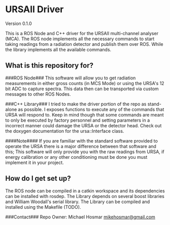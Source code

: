URSAII Driver
=============
Version 0.1.0

This is a ROS Node and C++ driver for the URSAII multi-channel analyser (MCA).  The ROS node implements all the necessary commands to start taking readings from a radiation detector and publish them over ROS.  While the library implements all the available commands.

## What is this repository for? ##
###ROS Node###
This software will allow you to get radiation measurements in either gross counts (in MCS Mode) or using the URSA's 12 bit ADC to capture spectra.  This data then can be transported via custom messages to other ROS Nodes.

###C++ Library###
I tried to make the driver portion of the repo as stand-alone as possible. I exposes functions to execute any of the commands that URSA will respond to.  Keep in mind though that some commands are meant to only be executed by factory personnel and setting parameters in a incorrect manner could damage the URSA or the detector head. Check out the doxygen documentation for the ursa::Interface class.
  
####Note####
If you are familiar with the standard software provided to operate the URSA there is a major difference between that software and this; This software will only provide you with the raw readings from URSA, if energy calibration or any other conditioning must be done you must implement it in your project. 



## How do I get set up? ##

The ROS node can be compiled in a catkin workspace and its dependencies can be installed with rosdep. The Library depends on several boost libraries and William Woodall's serial library.  The Library can be compiled and installed using the Makefile (TODO). 


###Contact###
Repo Owner: Michael Hosmar mikehosmar@gmail.com
